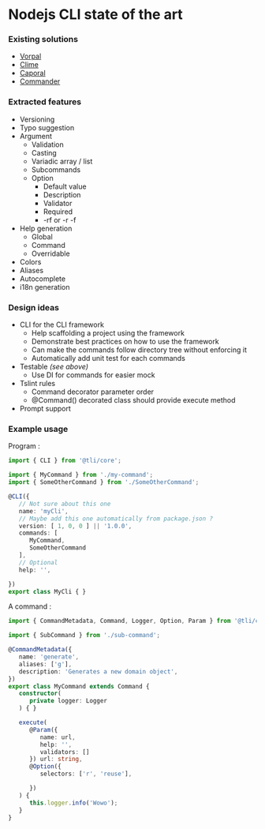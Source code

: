 # Nodejs CLI state of the art
### Existing solutions  
* [Vorpal](./vorpal.md)
* [Clime](./clime.md)
* [Caporal](./caporal.md)
* [Commander](./commander.md)

### Extracted features
* Versioning
* Typo suggestion
* Argument 
   * Validation 
   * Casting
   * Variadic array / list
   * Subcommands
   * Option
      * Default value
      * Description 
      * Validator
      * Required
      * -rf or -r -f
* Help generation
   * Global 
   * Command
   * Overridable
* Colors
* Aliases
* Autocomplete
* i18n generation

### Design ideas
* CLI for the CLI framework
   * Help scaffolding a project using the framework
   * Demonstrate best practices on how to use the framework
   * Can make the commands follow directory tree without enforcing it
   * Automatically add unit test for each commands
* Testable *(see above)*
   * Use DI for commands for easier mock
* Tslint rules
   * Command decorator parameter order
   * @Command() decorated class should provide execute method
* Prompt support

### Example usage
Program :
```typescript
import { CLI } from '@tli/core';

import { MyCommand } from './my-command';
import { SomeOtherCommand } from './SomeOtherCommand';

@CLI({
   // Not sure about this one
   name: 'myCli',
   // Maybe add this one automatically from package.json ?
   version: [ 1, 0, 0 ] || '1.0.0', 
   commands: [
      MyCommand,
      SomeOtherCommand
   ],
   // Optional
   help: '',

})
export class MyCli { }
```

A command :
```typescript
import { CommandMetadata, Command, Logger, Option, Param } from '@tli/core';

import { SubCommand } from './sub-command';

@CommandMetadata({
   name: 'generate',
   aliases: ['g'],
   description: 'Generates a new domain object',
})
export class MyCommand extends Command {
   constructor(
      private logger: Logger
   ) { }

   execute(
      @Param({
         name: url,
         help: '',
         validators: []
      }) url: string,
      @Option({
         selectors: ['r', 'reuse'],

      })
   ) {
      this.logger.info('Wowo');
   }
}
```